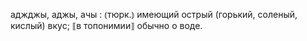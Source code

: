 ---
---

аджджы, аджы, ачы
: ⦅тюрк.⦆ имеющий острый (горький, соленый, кислый) вкус; ⟦в топонимии⟧ обычно о воде.
